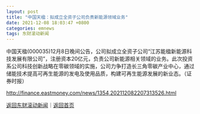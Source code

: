 ```yaml
---
layout: post
title: "中国天楹：拟成立全资子公司负责新能源领域业务"
date: 2021-12-08 18:03:47 +0800
categories: emnews
tags: 东财滚动新闻
---
```


中国天楹(000035)12月8日晚间公告，公司拟成立全资子公司“江苏能楹新能源科技发展有限公司”，注册资本20亿元，负责公司新能源相关领域的业务。此次投资系公司科技创新战略在零碳领域的实施，公司力争打造长三角零碳产业中心，通过储能技术提高可再生能源的发电及使用品质，构建可再生能源发展的新业态。（证券时报）

<http://finance.eastmoney.com/news/1354,202112082207313526.html>

[返回东财滚动新闻](//finews.withounder.com/emnews/)｜[返回首页](//finews.withounder.com/)